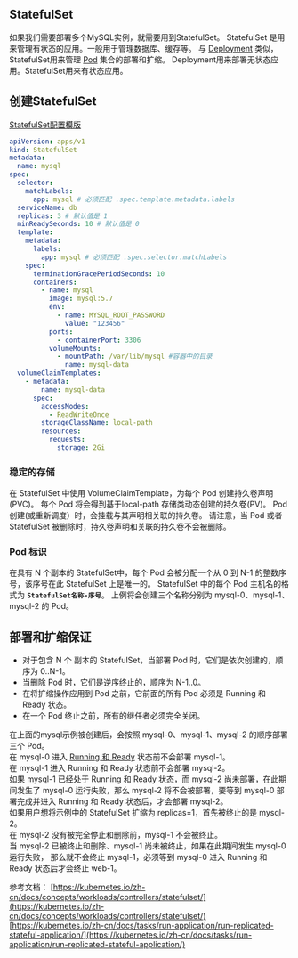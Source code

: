 ## StatefulSet

如果我们需要部署多个MySQL实例，就需要用到StatefulSet。
StatefulSet 是用来管理有状态的应用。一般用于管理数据库、缓存等。
与 [Deployment](https://kubernetes.io/zh-cn/docs/concepts/workloads/controllers/deployment/) 类似， StatefulSet用来管理 [Pod](https://kubernetes.io/zh-cn/docs/concepts/workloads/pods/) 集合的部署和扩缩。
Deployment用来部署无状态应用。StatefulSet用来有状态应用。

## 创建StatefulSet

[StatefulSet配置模版](https://kubernetes.io/zh-cn/docs/concepts/workloads/controllers/statefulset/#components)

```yaml
apiVersion: apps/v1
kind: StatefulSet
metadata:
  name: mysql
spec:
  selector:
    matchLabels:
      app: mysql # 必须匹配 .spec.template.metadata.labels
  serviceName: db
  replicas: 3 # 默认值是 1
  minReadySeconds: 10 # 默认值是 0
  template:
    metadata:
      labels:
        app: mysql # 必须匹配 .spec.selector.matchLabels
    spec:
      terminationGracePeriodSeconds: 10
      containers:
        - name: mysql
          image: mysql:5.7
          env:
            - name: MYSQL_ROOT_PASSWORD
              value: "123456"
          ports:
            - containerPort: 3306
          volumeMounts:
            - mountPath: /var/lib/mysql #容器中的目录
              name: mysql-data
  volumeClaimTemplates:
    - metadata:
        name: mysql-data
      spec:
        accessModes:
          - ReadWriteOnce
        storageClassName: local-path
        resources:
          requests:
            storage: 2Gi
```

### 稳定的存储

在 StatefulSet 中使用 VolumeClaimTemplate，为每个 Pod 创建持久卷声明(PVC)。
每个 Pod 将会得到基于local-path 存储类动态创建的持久卷(PV)。 Pod 创建(或重新调度）时，会挂载与其声明相关联的持久卷。
请注意，当 Pod 或者 StatefulSet 被删除时，持久卷声明和关联的持久卷不会被删除。


### Pod 标识

在具有 N 个副本的 StatefulSet中，每个 Pod 会被分配一个从 0 到 N-1 的整数序号，该序号在此 StatefulSet 上是唯一的。
StatefulSet 中的每个 Pod 主机名的格式为 **`StatefulSet名称-序号`**。
上例将会创建三个名称分别为 mysql-0、mysql-1、mysql-2 的 Pod。


## 部署和扩缩保证

- 对于包含 N 个 副本的 StatefulSet，当部署 Pod 时，它们是依次创建的，顺序为 0..N-1。
- 当删除 Pod 时，它们是逆序终止的，顺序为 N-1..0。
- 在将扩缩操作应用到 Pod 之前，它前面的所有 Pod 必须是 Running 和 Ready 状态。
- 在一个 Pod 终止之前，所有的继任者必须完全关闭。


在上面的mysql示例被创建后，会按照 mysql-0、mysql-1、mysql-2 的顺序部署三个 Pod。<br/>
在 mysql-0 进入 [Running 和 Ready](https://kubernetes.io/zh-cn/docs/concepts/workloads/pods/pod-lifecycle/) 状态前不会部署 mysql-1。<br/>
在 mysql-1 进入 Running 和 Ready 状态前不会部署 mysql-2。<br/>
如果 mysql-1 已经处于 Running 和 Ready 状态，而 mysql-2 尚未部署，在此期间发生了 mysql-0 运行失败，那么 mysql-2 将不会被部署，要等到 mysql-0 部署完成并进入 Running 和 Ready 状态后，才会部署 mysql-2。<br/>
如果用户想将示例中的 StatefulSet 扩缩为 replicas=1，首先被终止的是 mysql-2。<br/>
在 mysql-2 没有被完全停止和删除前，mysql-1 不会被终止。<br/>
当 mysql-2 已被终止和删除、mysql-1 尚未被终止，如果在此期间发生 mysql-0 运行失败， 那么就不会终止 mysql-1，必须等到 mysql-0 进入 Running 和 Ready 状态后才会终止 web-1。



参考文档：
[https://kubernetes.io/zh-cn/docs/concepts/workloads/controllers/statefulset/](https://kubernetes.io/zh-cn/docs/concepts/workloads/controllers/statefulset/)
[https://kubernetes.io/zh-cn/docs/tasks/run-application/run-replicated-stateful-application/](https://kubernetes.io/zh-cn/docs/tasks/run-application/run-replicated-stateful-application/)

